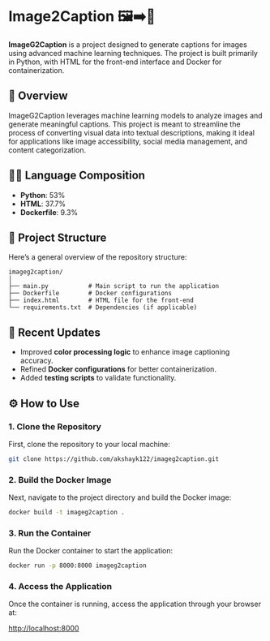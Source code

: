 
# Image2Caption 🖼️➡️📝

**ImageG2Caption** is a project designed to generate captions for images using advanced machine learning techniques. The project is built primarily in Python, with HTML for the front-end interface and Docker for containerization.

## 🚀 Overview

ImageG2Caption leverages machine learning models to analyze images and generate meaningful captions. This project is meant to streamline the process of converting visual data into textual descriptions, making it ideal for applications like image accessibility, social media management, and content categorization.

## 🧑‍💻 Language Composition

- **Python**: 53%
- **HTML**: 37.7%
- **Dockerfile**: 9.3%

## 📂 Project Structure

Here’s a general overview of the repository structure:

```
imageg2caption/
│
├── main.py           # Main script to run the application
├── Dockerfile        # Docker configurations
├── index.html        # HTML file for the front-end
└── requirements.txt  # Dependencies (if applicable)
```

## 🔧 Recent Updates

- Improved **color processing logic** to enhance image captioning accuracy.
- Refined **Docker configurations** for better containerization.
- Added **testing scripts** to validate functionality.

## ⚙️ How to Use

### 1. Clone the Repository

First, clone the repository to your local machine:

```bash
git clone https://github.com/akshayk122/imageg2caption.git
```

### 2. Build the Docker Image

Next, navigate to the project directory and build the Docker image:

```bash
docker build -t imageg2caption .
```

### 3. Run the Container

Run the Docker container to start the application:

```bash
docker run -p 8000:8000 imageg2caption
```

### 4. Access the Application

Once the container is running, access the application through your browser at:

[http://localhost:8000](http://localhost:8000)
